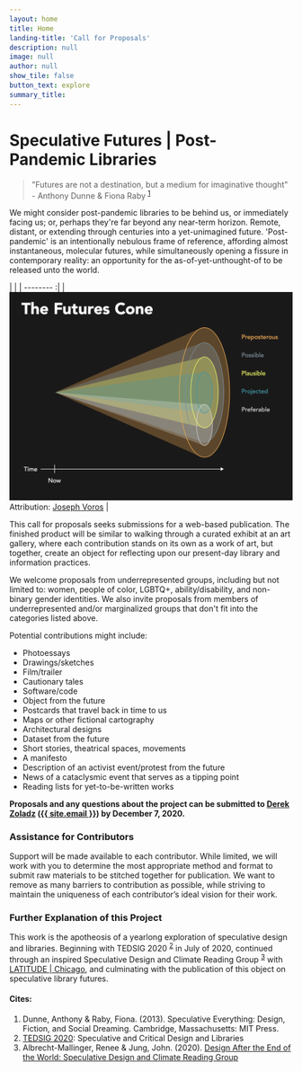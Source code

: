 ```yaml
---
layout: home
title: Home
landing-title: 'Call for Proposals'
description: null
image: null
author: null
show_tile: false
button_text: explore
summary_title:
---
```


Speculative Futures | Post-Pandemic Libraries
============================================

> "Futures are not a destination, but a medium for imaginative thought" - Anthony Dunne & Fiona Raby <sup><a href="#cites">1</a></sup>

We might consider post-pandemic libraries to be behind us, or immediately facing us; or, perhaps they're far beyond any near-term horizon. Remote, distant, or extending through centuries into a yet-unimagined future. 'Post-pandemic' is an intentionally nebulous frame of reference, affording almost instantaneous, molecular futures, while simultaneously opening a fissure in contemporary reality: an opportunity for the as-of-yet-unthought-of to be released unto the world.

|      |
| -------- :|
| ![](https://github.com/dzoladz/tedsig-futures/blob/master/futures_cone.png?raw=true)  Attribution: [Joseph Voros](https://thevoroscope.com/2017/02/24/the-futures-cone-use-and-history/) |

This call for proposals seeks submissions for a web-based publication. The finished product will be similar to walking through a curated exhibit at an art gallery, where each contribution stands on its own as a work of art, but together, create an object for reflecting upon our present-day library and information practices.

We welcome proposals from underrepresented groups, including but not limited to: women, people of color, LGBTQ+, ability/disability, and non-binary gender identities. We also invite proposals from members of underrepresented and/or marginalized groups that don't fit into the categories listed above.

Potential contributions might include:
- Photoessays
- Drawings/sketches
- Film/trailer
- Cautionary tales
- Software/code
- Object from the future
- Postcards that travel back in time to us
- Maps or other fictional cartography
- Architectural designs
- Dataset from the future
- Short stories, theatrical spaces, movements
- A manifesto
- Description of an activist event/protest from the future
- News of a cataclysmic event that serves as a tipping point
- Reading lists for yet-to-be-written works

<strong>Proposals and any questions about the project can be submitted to <a href="https://www.derekzoladz.com">Derek Zoladz</a> (<a href="mailto:{{ site.email }}">{{ site.email }}</a>) by December 7, 2020.</strong>

### Assistance for Contributors
Support will be made available to each contributor. While limited, we will work with you to determine the most appropriate method and format to submit raw materials to be stitched together for publication. We want to remove as many barriers to contribution as possible, while striving to maintain the uniqueness of each contributor’s ideal vision for their work.

### Further Explanation of this Project
This work is the apotheosis of a yearlong exploration of speculative design and libraries. Beginning with TEDSIG 2020 <sup><a href="#cites">2</a></sup> in July of 2020, continued through an inspired Speculative Design and Climate Reading Group <sup><a href="#cites">3</a></sup> with <a href="https://www.latitudechicago.org/" target="_blank">LATITUDE | Chicago</a>, and culminating with the publication of this object on speculative library futures.

#### Cites:
1. Dunne, Anthony & Raby, Fiona. (2013). Speculative Everything: Design, Fiction, and Social Dreaming. Cambridge, Massachusetts: MIT Press.
2. [TEDSIG 2020](https://tedsig.alaoweb.org/): Speculative and Critical Design and Libraries
3. Albrecht-Mallinger, Renee & Jung, John. (2020). [Design After the End of the World: Speculative Design and Climate Reading Group](https://www.latitudechicago.org/classes-and-workshops/design-after-the-end-of-the-world-speculative-design-and-climate-reading-group)

